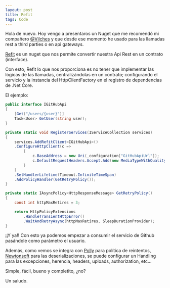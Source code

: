 ```yaml
---
layout: post
title: Refit
tags: Code
---
```


Hola de nuevo. Hoy vengo a presentaros un Nuget que me recomendó mi compañero [@Vilches](https://es.linkedin.com/in/josep-vilches-fernandez-752b522a) y que desde ese momento he usado para las llamadas rest a third parties o en api gateways.

[Refit](https://reactiveui.github.io/refit/) es un nuget que nos permite convertir nuestra Api Rest en un contrato (interface).

Con esto, Refit lo que nos proporciona es no tener que implementar las lógicas de las llamadas, centralizándolas en un contrato; configurando el servicio y la instancia del HttpClientFactory en el registro de dependencias de .Net Core.

El ejemplo:

~~~csharp
public interface IGitHubApi
{
    [Get("/users/{user}")]
    Task<User> GetUser(string user);
}

private static void RegisterServices(IServiceCollection services)
{
    services.AddRefitClient<IGitHubApi>()
    .ConfigureHttpClient(c =>
        {
            c.BaseAddress = new Uri(_configuration["GitHubApiUrl"]);
            c.DefaultRequestHeaders.Accept.Add(new MediaTypeWithQualityHeaderValue("application/json"));
        }
    )
    .SetHandlerLifetime(Timeout.InfiniteTimeSpan)
    .AddPolicyHandler(GetRetryPolicy());
}

private static IAsyncPolicy<HttpResponseMessage> GetRetryPolicy()
{
    const int httpMaxRetires = 3;

    return HttpPolicyExtensions
        .HandleTransientHttpError()
        .WaitAndRetryAsync(httpMaxRetires, SleepDurationProvider);
}
~~~

¡¡Y ya!! Con esto ya podemos empezar a consumir el servicio de Github pasándole como parámetro el usuario.

Además, como vemos se integra con [Polly](http://www.thepollyproject.org/) para política de reintentos, [Newtonsoft](https://www.newtonsoft.com/json) para las deserializaciones, se puede configurar un Handling para las excepciones, herencia, headers, uploads, authorization, etc...

Simple, fácil, bueno y completito, ¿no?

Un saludo.
